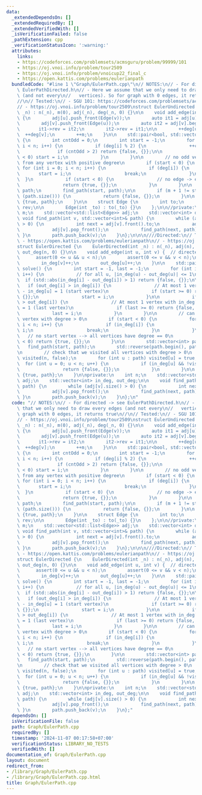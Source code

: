 ```yaml
---
data:
  _extendedDependsOn: []
  _extendedRequiredBy: []
  _extendedVerifiedWith: []
  _isVerificationFailed: false
  _pathExtension: cpp
  _verificationStatusIcon: ':warning:'
  attributes:
    links:
    - https://codeforces.com/problemsets/acmsguru/problem/99999/101
    - https://oj.vnoi.info/problem/tour2509
    - https://oj.vnoi.info/problem/vnoicup22_final_c
    - https://open.kattis.com/problems/eulerianpath
  bundledCode: "#line 1 \"Graph/EulerPath.cpp\"\n// NOTES:\n// - For directed -> see\
    \ EulerPathDirected.h\n// - Here we assume that we only need to draw every edges\
    \ (and not every\n//   vertices). So for graph with 0 edges, it returns true\n\
    //\n// Tested:\n// - SGU 101: https://codeforces.com/problemsets/acmsguru/problem/99999/101\n\
    // - https://oj.vnoi.info/problem/tour2509\nstruct EulerUndirected {\n    EulerUndirected(int\
    \ _n) : n(_n), m(0), adj(_n), deg(_n, 0) {}\n\n    void add_edge(int u, int v)\
    \ {\n        adj[u].push_front(Edge(v));\n        auto it1 = adj[u].begin();\n\
    \        adj[v].push_front(Edge(u));\n        auto it2 = adj[v].begin();\n\n \
    \       it1->rev = it2;\n        it2->rev = it1;\n\n        ++deg[u];\n      \
    \  ++deg[v];\n        ++m;\n    }\n\n    std::pair<bool, std::vector<int>> solve()\
    \ {\n        int cntOdd = 0;\n        int start = -1;\n        for (int i = 0;\
    \ i < n; i++) {\n            if (deg[i] % 2) {\n                ++cntOdd;\n  \
    \              if (cntOdd > 2) return {false, {}};\n\n                if (start\
    \ < 0) start = i;\n            }\n        }\n\n        // no odd vertex -> start\
    \ from any vertex with positive degree\n        if (start < 0) {\n           \
    \ for (int i = 0; i < n; i++) {\n                if (deg[i]) {\n             \
    \       start = i;\n                    break;\n                }\n          \
    \  }\n            if (start < 0) {\n                // no edge -> empty path\n\
    \                return {true, {}};\n            }\n        }\n\n        std::vector<int>\
    \ path;\n        find_path(start, path);\n\n        if (m + 1 != static_cast<int>\
    \ (path.size())) {\n            return {false, {}};\n        }\n\n        return\
    \ {true, path};\n    }\n\n    struct Edge {\n        int to;\n        std::list<Edge>::iterator\
    \ rev;\n\n        Edge(int _to) : to(_to) {}\n    };\n\n//private:\n    int n,\
    \ m;\n    std::vector<std::list<Edge>> adj;\n    std::vector<int> deg;\n\n   \
    \ void find_path(int v, std::vector<int>& path) {\n        while (adj[v].size()\
    \ > 0) {\n            int next = adj[v].front().to;\n            adj[next].erase(adj[v].front().rev);\n\
    \            adj[v].pop_front();\n            find_path(next, path);\n       \
    \ }\n        path.push_back(v);\n    }\n};\n\n\n////Directed:\n// Tested:\n//\
    \ - https://open.kattis.com/problems/eulerianpath\n// - https://oj.vnoi.info/problem/vnoicup22_final_c\n\
    struct EulerDirected {\n    EulerDirected(int _n) : n(_n), adj(n), in_deg(n, 0),\
    \ out_deg(n, 0) {}\n\n    void add_edge(int u, int v) {  // directed edge\n  \
    \      assert(0 <= u && u < n);\n        assert(0 <= v && v < n);\n        adj[u].push_front(v);\n\
    \        in_deg[v]++;\n        out_deg[u]++;\n    }\n\n    std::pair<bool, std::vector<int>>\
    \ solve() {\n        int start = -1, last = -1;\n        for (int i = 0; i < n;\
    \ i++) {\n            // for all u, |in_deg(u) - out_deg(u)| <= 1\n          \
    \  if (std::abs(in_deg[i] - out_deg[i]) > 1) return {false, {}};\n\n         \
    \   if (out_deg[i] > in_deg[i]) {\n                // At most 1 vertex with out_deg[u]\
    \ - in_deg[u] = 1 (start vertex)\n                if (start >= 0) return {false,\
    \ {}};\n                start = i;\n            }\n\n            if (in_deg[i]\
    \ > out_deg[i]) {\n                // At most 1 vertex with in_deg[u] - out_deg[u]\
    \ = 1 (last vertex)\n                if (last >= 0) return {false, {}};\n    \
    \            last = i;\n            }\n        }\n\n        // can start at any\
    \ vertex with degree > 0\n        if (start < 0) {\n            for (int i = 0;\
    \ i < n; i++) {\n                if (in_deg[i]) {\n                    start =\
    \ i;\n                    break;\n                }\n            }\n         \
    \   // no start vertex --> all vertices have degree == 0\n            if (start\
    \ < 0) return {true, {}};\n        }\n\n        std::vector<int> path;\n     \
    \   find_path(start, path);\n        std::reverse(path.begin(), path.end());\n\
    \n        // check that we visited all vertices with degree > 0\n        std::vector<bool>\
    \ visited(n, false);\n        for (int u : path) visited[u] = true;\n\n      \
    \  for (int u = 0; u < n; u++) {\n            if (in_deg[u] && !visited[u]) {\n\
    \                return {false, {}};\n            }\n        }\n\n        return\
    \ {true, path};\n    }\n\nprivate:\n    int n;\n    std::vector<std::list<int>>\
    \ adj;\n    std::vector<int> in_deg, out_deg;\n\n    void find_path(int v, std::vector<int>&\
    \ path) {\n        while (adj[v].size() > 0) {\n            int next = adj[v].front();\n\
    \            adj[v].pop_front();\n            find_path(next, path);\n       \
    \ }\n        path.push_back(v);\n    }\n};\n"
  code: "// NOTES:\n// - For directed -> see EulerPathDirected.h\n// - Here we assume\
    \ that we only need to draw every edges (and not every\n//   vertices). So for\
    \ graph with 0 edges, it returns true\n//\n// Tested:\n// - SGU 101: https://codeforces.com/problemsets/acmsguru/problem/99999/101\n\
    // - https://oj.vnoi.info/problem/tour2509\nstruct EulerUndirected {\n    EulerUndirected(int\
    \ _n) : n(_n), m(0), adj(_n), deg(_n, 0) {}\n\n    void add_edge(int u, int v)\
    \ {\n        adj[u].push_front(Edge(v));\n        auto it1 = adj[u].begin();\n\
    \        adj[v].push_front(Edge(u));\n        auto it2 = adj[v].begin();\n\n \
    \       it1->rev = it2;\n        it2->rev = it1;\n\n        ++deg[u];\n      \
    \  ++deg[v];\n        ++m;\n    }\n\n    std::pair<bool, std::vector<int>> solve()\
    \ {\n        int cntOdd = 0;\n        int start = -1;\n        for (int i = 0;\
    \ i < n; i++) {\n            if (deg[i] % 2) {\n                ++cntOdd;\n  \
    \              if (cntOdd > 2) return {false, {}};\n\n                if (start\
    \ < 0) start = i;\n            }\n        }\n\n        // no odd vertex -> start\
    \ from any vertex with positive degree\n        if (start < 0) {\n           \
    \ for (int i = 0; i < n; i++) {\n                if (deg[i]) {\n             \
    \       start = i;\n                    break;\n                }\n          \
    \  }\n            if (start < 0) {\n                // no edge -> empty path\n\
    \                return {true, {}};\n            }\n        }\n\n        std::vector<int>\
    \ path;\n        find_path(start, path);\n\n        if (m + 1 != static_cast<int>\
    \ (path.size())) {\n            return {false, {}};\n        }\n\n        return\
    \ {true, path};\n    }\n\n    struct Edge {\n        int to;\n        std::list<Edge>::iterator\
    \ rev;\n\n        Edge(int _to) : to(_to) {}\n    };\n\n//private:\n    int n,\
    \ m;\n    std::vector<std::list<Edge>> adj;\n    std::vector<int> deg;\n\n   \
    \ void find_path(int v, std::vector<int>& path) {\n        while (adj[v].size()\
    \ > 0) {\n            int next = adj[v].front().to;\n            adj[next].erase(adj[v].front().rev);\n\
    \            adj[v].pop_front();\n            find_path(next, path);\n       \
    \ }\n        path.push_back(v);\n    }\n};\n\n\n////Directed:\n// Tested:\n//\
    \ - https://open.kattis.com/problems/eulerianpath\n// - https://oj.vnoi.info/problem/vnoicup22_final_c\n\
    struct EulerDirected {\n    EulerDirected(int _n) : n(_n), adj(n), in_deg(n, 0),\
    \ out_deg(n, 0) {}\n\n    void add_edge(int u, int v) {  // directed edge\n  \
    \      assert(0 <= u && u < n);\n        assert(0 <= v && v < n);\n        adj[u].push_front(v);\n\
    \        in_deg[v]++;\n        out_deg[u]++;\n    }\n\n    std::pair<bool, std::vector<int>>\
    \ solve() {\n        int start = -1, last = -1;\n        for (int i = 0; i < n;\
    \ i++) {\n            // for all u, |in_deg(u) - out_deg(u)| <= 1\n          \
    \  if (std::abs(in_deg[i] - out_deg[i]) > 1) return {false, {}};\n\n         \
    \   if (out_deg[i] > in_deg[i]) {\n                // At most 1 vertex with out_deg[u]\
    \ - in_deg[u] = 1 (start vertex)\n                if (start >= 0) return {false,\
    \ {}};\n                start = i;\n            }\n\n            if (in_deg[i]\
    \ > out_deg[i]) {\n                // At most 1 vertex with in_deg[u] - out_deg[u]\
    \ = 1 (last vertex)\n                if (last >= 0) return {false, {}};\n    \
    \            last = i;\n            }\n        }\n\n        // can start at any\
    \ vertex with degree > 0\n        if (start < 0) {\n            for (int i = 0;\
    \ i < n; i++) {\n                if (in_deg[i]) {\n                    start =\
    \ i;\n                    break;\n                }\n            }\n         \
    \   // no start vertex --> all vertices have degree == 0\n            if (start\
    \ < 0) return {true, {}};\n        }\n\n        std::vector<int> path;\n     \
    \   find_path(start, path);\n        std::reverse(path.begin(), path.end());\n\
    \n        // check that we visited all vertices with degree > 0\n        std::vector<bool>\
    \ visited(n, false);\n        for (int u : path) visited[u] = true;\n\n      \
    \  for (int u = 0; u < n; u++) {\n            if (in_deg[u] && !visited[u]) {\n\
    \                return {false, {}};\n            }\n        }\n\n        return\
    \ {true, path};\n    }\n\nprivate:\n    int n;\n    std::vector<std::list<int>>\
    \ adj;\n    std::vector<int> in_deg, out_deg;\n\n    void find_path(int v, std::vector<int>&\
    \ path) {\n        while (adj[v].size() > 0) {\n            int next = adj[v].front();\n\
    \            adj[v].pop_front();\n            find_path(next, path);\n       \
    \ }\n        path.push_back(v);\n    }\n};"
  dependsOn: []
  isVerificationFile: false
  path: Graph/EulerPath.cpp
  requiredBy: []
  timestamp: '2024-11-07 00:17:58+07:00'
  verificationStatus: LIBRARY_NO_TESTS
  verifiedWith: []
documentation_of: Graph/EulerPath.cpp
layout: document
redirect_from:
- /library/Graph/EulerPath.cpp
- /library/Graph/EulerPath.cpp.html
title: Graph/EulerPath.cpp
---
```

